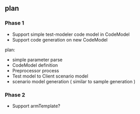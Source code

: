## plan
### Phase 1
 * Support simple test-modeler code model in CodeModel
 * Support code generation on new CodeModel

plan: 
 * simple parameter parse
 * CodeModel definition
 * Preprocessor process
 * Test model to Client scenario model
 * scenario model generation ( similar to sample generation )

### Phase 2
 * Support armTemplate?
